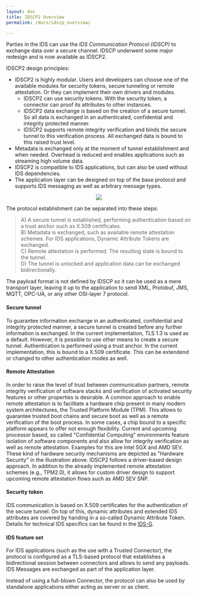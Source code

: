 ```yaml
---
layout: doc
title: IDSCP2 Overview
permalink: /docs/idscp_overview/

---
```



Parties in the IDS can use the _IDS Communication Protocol (IDSCP)_ to exchange data over a secure channel. IDSCP underwent
some major redesign and is now available as IDSCP2.

IDSCP2 design principles:
* IDSCP2 is highly modular. Users and developers can choose one of the available modules for security tokens, secure tunneling or remote attestation. Or they can implement their own drivers and modules.
  * IDSCP2 can use security tokens. With the security token, a connector can proof its attributes to other instances.
  * IDSCP2 data exchange is based on the creation of a secure tunnel. So all data is exchanged in an authenticated, confidential and integrity protected manner.
  * IDSCP2 supports remote integrity verification and binds the secure tunnel to this verification process. All exchanged data is bound to this raised trust level.
* Metadata is exchanged only at the moment of tunnel establishment and when needed. Overhead is reduced and enables applications such as streaming high volume data.
* IDSCP2 is compatible to IDS applications, but can also be used without IDS dependencies.
* The application layer can be designed on top of the base protocol and supports IDS messaging as well as arbitrary message types.


<div style="text-align:center">
	<img src="../../assets/img/idscp2_overview.png"/>
</div>

The protocol establishment can be separated into these steps:

>A) A secure tunnel is established, performing authentication based on a trust anchor such as X.509 certificates. \
B) Metadata is exchanged, such as available remote attestation schemes. For IDS applications, Dynamic Attribute Tokens are exchanged.\
C) Remote attestation is performed. The resulting state is bound to the tunnel. \
D) The tunnel is unlocked and application data can be exchanged bidirectionally.

The payload format is not defined by IDSCP so it can be used as a mere transport layer, leaving it up to the application to send XML, Protobuf, JMS, MQTT, OPC-UA, or any other OSI-layer 7 protocol.

#### Secure tunnel
To guarantee information exchange in an authenticated, confidential and integrity protected manner, a secure tunnel is created before any further information is exchanged. In the current implementation, TLS 1.3 is used as a default. However, it is possible to use other means to create a secure tunnel. Authentication is performed using a trust anchor. In the current implementation, this is bound to a X.509 certificate. This can be extendend or changed to other authentication modes as well. 

#### Remote Attestation
In order to raise the level of trust between communication partners, remote integrity verification of software stacks and verification of activated security features or other properties is desirable. A common approach to enable remote attestation is to facilitate a hardware chip present in many modern system architectures, the Trusted Platform Module (TPM). This allows to guarantee trusted boot chains and secure boot as well as a remote verification of the boot process. In some cases, a chip bound to a specific platform appears to offer not enough flexibility. Current and upcoming processor based, so called "Confidential Computing" environments feature isolation of software components and also allow for integrity verification as well as remote attestation. Examples for this are Intel SGX and AMD SEV. These kind of hardware security mechanisms are depicted as "Hardware Security" in the illustration above.
IDSCP2 follows a driver-based design approach. In addition to the already implemented remote attestation schemes (e.g., TPM2.0), it allows for custom driver design to support upcoming remote attestation flows such as AMD SEV SNP.

#### Security token
IDS communication is based on X.509 certificates for the authentication of the secure tunnel. On top of this, dynamic attributes and extended IDS attributes are covered by handing in a so-called Dynamic Attribute Token. Details for technical IDS specifics can be found in the [IDS-G](https://github.com/International-Data-Spaces-Association/IDS-G/tree/main/Components/IdentityProvider/DAPS).


#### IDS feature set
For IDS applications (such as the use with a Trusted Connector), the protocol is configured as a TLS-based protocol that establishes a bidirectional session between connectors and allows to send any payloads. IDS Messages are exchanged as part of the application layer. 

Instead of using a full-blown Connector, the protocol can also be used by standalone applications either acting as server or as client.
